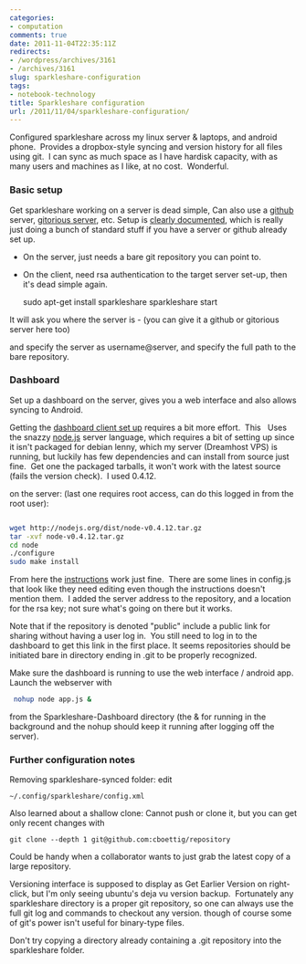 ```yaml
---
categories:
- computation
comments: true
date: 2011-11-04T22:35:11Z
redirects:
- /wordpress/archives/3161
- /archives/3161
slug: sparkleshare-configuration
tags:
- notebook-technology
title: Sparkleshare configuration
url: /2011/11/04/sparkleshare-configuration/
---
```


Configured sparkleshare across my linux server & laptops, and android phone.  Provides a dropbox-style syncing and version history for all files using git.  I can sync as much space as I have hardisk capacity, with as many users and machines as I like, at no cost.  Wonderful.


### Basic setup


Get sparkleshare working on a server is dead simple, Can also use a [github](http://github.com) server, [gitorious server](http://gitorious.org/), etc. Setup is [clearly documented](https://github.com/hbons/SparkleShare/wiki/How-to-set-up-your-own-server), which is really just doing a bunch of standard stuff if you have a server or github already set up.



	
  * On the server, just needs a bare git repository you can point to.

	
  * On the client, need rsa authentication to the target server set-up, then it's dead simple again.



    
    sudo apt-get install sparkleshare
    sparkleshare start


It will ask you where the server is - (you can give it a github or gitorious server here too)

and specify the server as username@server, and specify the full path to the bare repository.


### Dashboard


Set up a dashboard on the server, gives you a web interface and also allows syncing to Android.

Getting the [dashboard client set up](https://github.com/hbons/SparkleShare-Dashboard/wiki) requires a bit more effort.  This   Uses the snazzy [node.js](http://nodejs.org/#download) server language, which requires a bit of setting up since it isn't packaged for debian lenny, which my server (Dreamhost VPS) is running, but luckily has few dependencies and can install from source just fine.  Get one the packaged tarballs, it won't work with the latest source (fails the version check).  I used 0.4.12.

on the server: (last one requires root access, can do this logged in from the root user):


```bash

wget http://nodejs.org/dist/node-v0.4.12.tar.gz
tar -xvf node-v0.4.12.tar.gz
cd node
./configure
sudo make install

```


From here the [instructions](https://github.com/hbons/SparkleShare-Dashboard/wiki) work just fine.  There are some lines in config.js that look like they need editing even though the instructions doesn't mention them.  I added the server address to the repository, and a location for the rsa key; not sure what's going on there but it works.

Note that if the repository is denoted "public" include a public link for sharing without having a user log in.  You still need to log in to the dashboard to get this link in the first place. It seems repositories should be initiated bare in directory ending in .git to be properly recognized.

Make sure the dashboard is running to use the web interface / android app. Launch the webserver with


```bash
 nohup node app.js & 
```


from the Sparkleshare-Dashboard directory (the & for running in the background and the nohup should keep it running after logging off the server).




### Further configuration notes


Removing sparkleshare-synced folder: edit

    
    ~/.config/sparkleshare/config.xml


Also learned about a shallow clone: Cannot push or clone it, but you can get only recent changes with

    
    git clone --depth 1 git@github.com:cboettig/repository


Could be handy when a collaborator wants to just grab the latest copy of a large repository.

Versioning interface is supposed to display as Get Earlier Version on right-click, but I'm only seeing ubuntu's deja vu version backup.  Fortunately any sparkleshare directory is a proper git repository, so one can always use the full git log and commands to checkout any version. though of course some of git's power isn't useful for binary-type files.

Don't try copying a directory already containing a .git repository into the sparkleshare folder.


